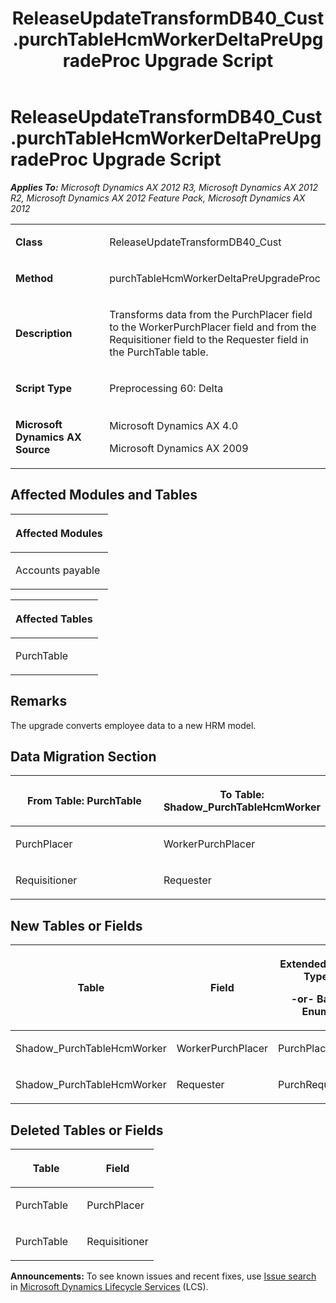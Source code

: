 ﻿---
title: ReleaseUpdateTransformDB40_Cust.purchTableHcmWorkerDeltaPreUpgradeProc Upgrade Script
TOCTitle: ReleaseUpdateTransformDB40_Cust.purchTableHcmWorkerDeltaPreUpgradeProc Upgrade Script
ms:assetid: 97318344-f53f-721f-f1cf-83640f29e200
ms:mtpsurl: https://msdn.microsoft.com/en-us/library/JJ686209(v=AX.60)
ms:contentKeyID: 49709912
ms.date: 05/18/2015
mtps_version: v=AX.60
---

# ReleaseUpdateTransformDB40\_Cust.purchTableHcmWorkerDeltaPreUpgradeProc Upgrade Script 


_**Applies To:** Microsoft Dynamics AX 2012 R3, Microsoft Dynamics AX 2012 R2, Microsoft Dynamics AX 2012 Feature Pack, Microsoft Dynamics AX 2012_

<table>
<colgroup>
<col style="width: 50%" />
<col style="width: 50%" />
</colgroup>
<tbody>
<tr class="odd">
<td><p><strong>Class</strong></p></td>
<td><p>ReleaseUpdateTransformDB40_Cust</p></td>
</tr>
<tr class="even">
<td><p><strong>Method</strong></p></td>
<td><p>purchTableHcmWorkerDeltaPreUpgradeProc</p></td>
</tr>
<tr class="odd">
<td><p><strong>Description</strong></p></td>
<td><p>Transforms data from the PurchPlacer field to the WorkerPurchPlacer field and from the Requisitioner field to the Requester field in the PurchTable table.</p></td>
</tr>
<tr class="even">
<td><p><strong>Script Type</strong></p></td>
<td><p>Preprocessing 60: Delta</p></td>
</tr>
<tr class="odd">
<td><p><strong>Microsoft Dynamics AX Source</strong></p></td>
<td><p>Microsoft Dynamics AX 4.0</p>
<p>Microsoft Dynamics AX 2009</p></td>
</tr>
</tbody>
</table>


## Affected Modules and Tables

<table>
<colgroup>
<col style="width: 100%" />
</colgroup>
<thead>
<tr class="header">
<th><p>Affected Modules</p></th>
</tr>
</thead>
<tbody>
<tr class="odd">
<td><p>Accounts payable</p></td>
</tr>
</tbody>
</table>


<table>
<colgroup>
<col style="width: 100%" />
</colgroup>
<thead>
<tr class="header">
<th><p>Affected Tables</p></th>
</tr>
</thead>
<tbody>
<tr class="odd">
<td><p>PurchTable</p></td>
</tr>
</tbody>
</table>


## Remarks

The upgrade converts employee data to a new HRM model.

## Data Migration Section

<table>
<colgroup>
<col style="width: 50%" />
<col style="width: 50%" />
</colgroup>
<thead>
<tr class="header">
<th><p>From Table: PurchTable</p></th>
<th><p>To Table: Shadow_PurchTableHcmWorker</p></th>
</tr>
</thead>
<tbody>
<tr class="odd">
<td><p>PurchPlacer</p></td>
<td><p>WorkerPurchPlacer</p></td>
</tr>
<tr class="even">
<td><p>Requisitioner</p></td>
<td><p>Requester</p></td>
</tr>
</tbody>
</table>


## New Tables or Fields

<table>
<colgroup>
<col style="width: 33%" />
<col style="width: 33%" />
<col style="width: 33%" />
</colgroup>
<thead>
<tr class="header">
<th><p>Table</p></th>
<th><p>Field</p></th>
<th><p>Extended Data Type</p>
<p>-or- Base Enum</p></th>
</tr>
</thead>
<tbody>
<tr class="odd">
<td><p>Shadow_PurchTableHcmWorker</p></td>
<td><p>WorkerPurchPlacer</p></td>
<td><p>PurchPlacer</p></td>
</tr>
<tr class="even">
<td><p>Shadow_PurchTableHcmWorker</p></td>
<td><p>Requester</p></td>
<td><p>PurchRequester</p></td>
</tr>
</tbody>
</table>


## Deleted Tables or Fields

<table>
<colgroup>
<col style="width: 50%" />
<col style="width: 50%" />
</colgroup>
<thead>
<tr class="header">
<th><p>Table</p></th>
<th><p>Field</p></th>
</tr>
</thead>
<tbody>
<tr class="odd">
<td><p>PurchTable</p></td>
<td><p>PurchPlacer</p></td>
</tr>
<tr class="even">
<td><p>PurchTable</p></td>
<td><p>Requisitioner</p></td>
</tr>
</tbody>
</table>

  
**Announcements:** To see known issues and recent fixes, use [Issue search](http://go.microsoft.com/fwlink/?linkid=389258) in [Microsoft Dynamics Lifecycle Services](http://go.microsoft.com/fwlink/?linkid=306505) (LCS).

